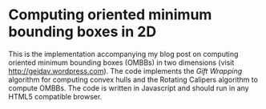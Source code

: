 Computing oriented minimum bounding boxes in 2D
===============================================

This is the implementation accompanying my blog post on computing oriented minimum bounding boxes (OMBBs) in two dimensions (visit http://geidav.wordpress.com). The code implements the *Gift Wrapping* algorithm for computing convex hulls and the Rotating Calipers algorithm to compute OMBBs. The code is written in Javascript and should run in any HTML5 compatible browser.
